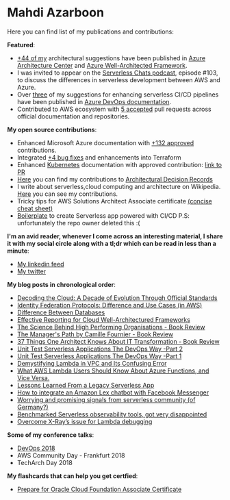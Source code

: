 # Mahdi Azarboon

Here you can find list of my publications and contributions:

**Featured**: 

* [+44 of my](
https://github.com/search?q=is%3Amerged+author%3Aazarboon+repo%3AMicrosoftDocs%2Farchitecture-center+repo%3AMicrosoftDocs%2Fwell-architected&type=pullrequests&s=created&o=desc) architectural suggestions have been published in  [Azure Architecture Center](https://learn.microsoft.com/azure/architecture/) and [Azure Well-Architected Framework](https://learn.microsoft.com/azure/well-architected/).
* I was invited to appear on the [Serverless Chats podcast](https://www.serverlesschats.com/103/), episode #103, to discuss the differences in serverless development between AWS and Azure.
* Over [three](https://github.com/MicrosoftDocs/azure-devops-docs/pulls?q=is%3Apr+is%3Amerged+author%3Aazarboon+sort%3Acreated-desc) of my suggestions for enhancing serverless CI/CD pipelines have been published in [Azure DevOps documentation](https://learn.microsoft.com/azure/devops/organizations/accounts/organization-management).
* Contributed to AWS ecosystem with [5 accepted](https://github.com/search?q=author%3Aazarboon+is%3Amerged+org%3Aaws-observability+org%3Aawsdocs+org%3Aaws&type=pullrequests&s=created&o=desc) pull requests across official documentation and repositories.

**My open source contributions**:
* Enhanced Microsoft Azure documentation with [+132 approved](https://github.com/search?q=is%3Amerged+author%3Aazarboon+org%3AMicrosoftDocs+org%3Adotnet&type=pullrequests&s=created&o=desc) contributions.
* Integrated [+4 bug fixes](https://github.com/search?q=org%3Ahashicorp+author%3Aazarboon+is%3Amerged&type=pullrequests&s=created&o=desc) and enhancements into Terraform
* Enhanced [Kubernetes](https://kubernetes.io/docs/home/) documentation with approved contribution: [link to PR](https://github.com/kubernetes/website/pull/48299)
* [Here](https://github.com/search?q=org%3Aadr+author%3Aazarboon+is%3Amerged&type=pullrequests&s=created&o=desc) you can find my contributions to [Architectural Decision Records](https://adr.github.io) 
* I write about serverless,cloud computing and architecture on Wikipedia. [Here](https://en.wikipedia.org/wiki/Special:Contributions/Azarboon) you can see my contributions.
* Tricky tips for AWS Solutions Architect Associate certificate  [(concise cheat sheet)](https://github.com/azarboon/cheat-sheet-aws/blob/main/README.md)
* [Boilerplate](https://github.com/eficode/serverless-ops-boilerplate) to create Serverless app powered with CI/CD P.S: unfortunately the repo owner deleted this :(

**I'm an avid reader, whenever I come across an interesting material, I share it with my social circle along with a tl;dr which can be read in less than a minute**:  
*  [My linkedin feed](https://www.linkedin.com/in/azarboon/recent-activity/)  
*  [My twitter](https://twitter.com/m_azarboon)

**My blog posts in chronological order**:
*   [Decoding the Cloud: A Decade of Evolution Through Official Standards](https://dev.to/m_azarboon/decoding-the-cloud-a-decade-of-evolution-through-official-standards-ic8)
*   [Identity Federation Protocols: Difference and Use Cases (in AWS)](https://medium.com/faun/identity-federation-protocols-difference-and-use-cases-in-aws-571d71ca8664)
*   [Difference Between Databases](https://faun.pub/demystifying-databases-systems-d0261937c494)
*   [Effective Reporting for Cloud Well-Architectured Frameworks](https://dzone.com/articles/effective-reporting-for-cloud-well-architected-ass)
*   [The Science Behind High Performing Organisations - Book Review](https://hackernoon.com/the-science-behind-high-performing-organisations-book-review-q3i3wby)
*   [The Manager's Path by Camille Fournier - Book Review](https://hackernoon.com/the-managers-path-by-camille-fournier-book-review-iv323wvk)
*   [37 Things One Architect Knows About IT Transformation - Book Review](https://dzone.com/articles/cloudy-review-of-quot37-things-one-architect-knows)
*   [Unit Test Serverless Applications The DevOps Way -Part 2](https://medium.com/@azarboon/unit-test-serverless-applications-the-devops-way-part-2-aae59f05a32c)
*   [Unit Test Serverless Applications The DevOps Way -Part 1](https://medium.com/@azarboon/unit-test-serverless-applications-the-devops-way-d7897944646c)
*   [Demystifying Lambda in VPC and Its Confusing Error](https://dzone.com/articles/demystifying-lambda-in-vpc-and-its-confusing-error)
*   [What AWS Lambda Users Should Know About Azure Functions, and Vice Versa.](https://serverless.zone/what-aws-lambda-users-should-know-about-azure-functions-and-vice-versa-3b04f8aa05a0)
*   [Lessons Learned From a Legacy Serverless App](https://dzone.com/articles/lessons-learnt-from-a-legacy-serverless-app)
*   [How to integrate an Amazon Lex chatbot with Facebook Messenger](https://medium.com/a-cloud-guru/how-to-integrate-an-amazon-lex-chatbot-with-facebook-messenger-84a3ac84161)
*   [Worrying and promising signals from serverless community (of Germany?)](https://hackernoon.com/worrying-and-promising-signals-from-serverless-community-of-germany-1d92a2db8e2c)
*   [Benchmarked Serverless observability tools, got very disappointed](https://hackernoon.com/benchmarked-serverless-observability-tools-got-very-disappointed-e54f5e3381bf)
*  [Overcome X-Ray’s issue for Lambda debugging](https://hackernoon.com/overcome-x-rays-issue-for-debugging-892498b14346)

**Some of my conference talks**:
*   [DevOps 2018](https://youtu.be/tLyBInc05Tc)
*   AWS Community Day - Frankfurt 2018
*   TechArch Day 2018

**My flashcards that can help you get certfied**:
*  [Prepare for Oracle Cloud Foundation Associate Certificate](https://quizlet.com/_cyrt7j?x=1jqt&i=12swe9)
